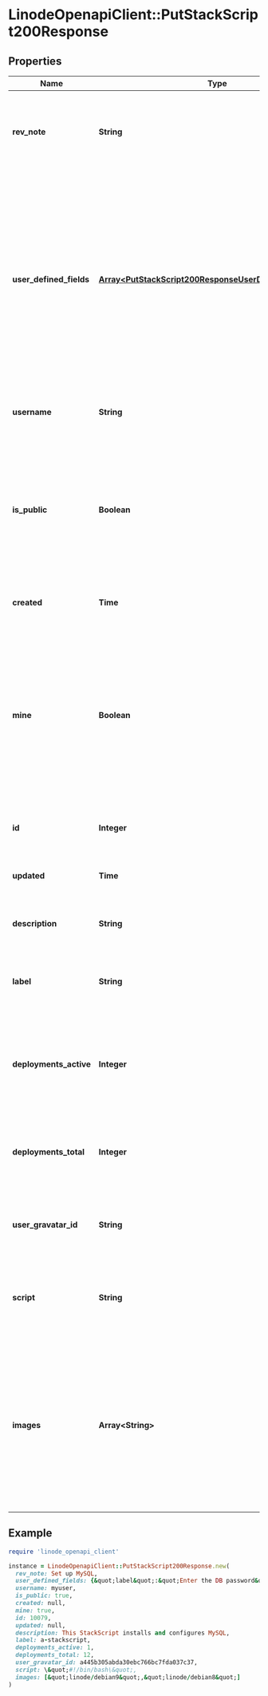 # LinodeOpenapiClient::PutStackScript200Response

## Properties

| Name | Type | Description | Notes |
| ---- | ---- | ----------- | ----- |
| **rev_note** | **String** | __Filterable__ This field allows you to add notes for the set of revisions made to this StackScript. | [optional] |
| **user_defined_fields** | [**Array&lt;PutStackScript200ResponseUserDefinedFieldsInner&gt;**](PutStackScript200ResponseUserDefinedFieldsInner.md) | __Read-only__ This is a list of fields defined with a special syntax inside this StackScript that allow for supplying customized parameters during deployment. See [Declare User-Defined Fields (UDFs)](https://www.linode.com/docs/products/tools/stackscripts/guides/write-a-custom-script/#declare-user-defined-fields-udfs) for more information. | [optional][readonly] |
| **username** | **String** | __Read-only__ The User who created the StackScript. | [optional][readonly] |
| **is_public** | **Boolean** | __Filterable__ This determines whether other users can use your StackScript. __Once a StackScript is made public, it cannot be made private.__ | [optional] |
| **created** | **Time** | __Read-only__ The date this StackScript was created. | [optional][readonly] |
| **mine** | **Boolean** | __Filterable__, __Read-only__ Returns &#x60;true&#x60; if this StackScript is owned by the account of the user making the request, and the user making the request is unrestricted or has access to this StackScript. | [optional][readonly] |
| **id** | **Integer** | __Read-only__ The unique ID of this StackScript. | [optional][readonly] |
| **updated** | **Time** | __Read-only__ The date this StackScript was last updated. | [optional][readonly] |
| **description** | **String** | __Filterable__ A description for the StackScript. | [optional] |
| **label** | **String** | __Filterable__ The StackScript&#39;s label is for display purposes only. | [optional] |
| **deployments_active** | **Integer** | __Read-only__ Count of currently active, deployed Linodes created from this StackScript. | [optional][readonly] |
| **deployments_total** | **Integer** | __Filterable__, __Read-only__ The total number of times this StackScript has been deployed. | [optional][readonly] |
| **user_gravatar_id** | **String** | __Read-only__ The Gravatar ID for the User who created the StackScript. | [optional][readonly] |
| **script** | **String** | The script to execute when provisioning a new Linode with this StackScript. | [optional] |
| **images** | **Array&lt;String&gt;** | An array of Image IDs. These are the Images that can be deployed with this StackScript.  &#x60;any/all&#x60; indicates that all available Images, including private Images, are accepted. | [optional] |

## Example

```ruby
require 'linode_openapi_client'

instance = LinodeOpenapiClient::PutStackScript200Response.new(
  rev_note: Set up MySQL,
  user_defined_fields: {&quot;label&quot;:&quot;Enter the DB password&quot;,&quot;name&quot;:&quot;DB_PASSWORD&quot;,&quot;example&quot;:&quot;hunter2&quot;},
  username: myuser,
  is_public: true,
  created: null,
  mine: true,
  id: 10079,
  updated: null,
  description: This StackScript installs and configures MySQL,
  label: a-stackscript,
  deployments_active: 1,
  deployments_total: 12,
  user_gravatar_id: a445b305abda30ebc766bc7fda037c37,
  script: \&quot;#!/bin/bash\&quot;,
  images: [&quot;linode/debian9&quot;,&quot;linode/debian8&quot;]
)
```

